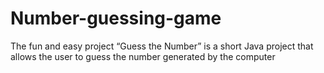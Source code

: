 # Number-guessing-game
The fun and easy project “Guess the Number” is a short Java project that allows the user to guess the number generated by the computer
